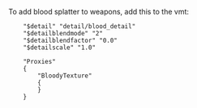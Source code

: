 To add blood splatter to weapons, add this to the vmt:

```
	"$detail" "detail/blood_detail"
	"$detailblendmode" "2"
	"$detailblendfactor" "0.0"
	"$detailscale" "1.0"

	"Proxies"
	{
		"BloodyTexture"
		{
		}
	}
```
